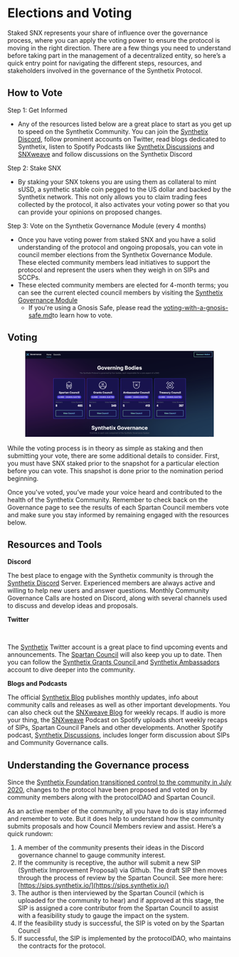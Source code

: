 # Elections and Voting

Staked SNX represents your share of influence over the governance process, where you can apply the voting power to ensure the protocol is moving in the right direction. There are a few things you need to understand before taking part in the management of a decentralized entity, so here’s a quick entry point for navigating the different steps, resources, and stakeholders involved in the governance of the Synthetix Protocol.

## **How to Vote** <a href="#8fe9" id="8fe9"></a>

Step 1: Get Informed

* Any of the resources listed below are a great place to start as you get up to speed on the Synthetix Community. You can join the [Synthetix Discord](https://discord.gg/Hf9A3tq), follow prominent accounts on Twitter, read blogs dedicated to Synthetix, listen to Spotify Podcasts like [Synthetix Discussions](https://open.spotify.com/show/3ucEqjfVDzJ8wSyVxheTPA) and [SNXweave](https://open.spotify.com/show/5RkXS9nwyfkwQsnt7svavX) and follow discussions on the Synthetix Discord

Step 2: Stake SNX

* By staking your SNX tokens you are using them as collateral to mint sUSD, a synthetic stable coin pegged to the US dollar and backed by the Synthetix network. This not only allows you to claim trading fees collected by the protocol, it also activates your voting power so that you can provide your opinions on proposed changes.&#x20;

Step 3: Vote on the Synthetix Governance Module (every 4 months)

* Once you have voting power from staked SNX and you have a solid understanding of the protocol and ongoing proposals, you can vote in council member elections from the Synthetix Governance Module. These elected community members lead initiatives to support the protocol and represent the users when they weigh in on SIPs and SCCPs.
* These elected community members are elected for 4-month terms; you can see the current elected council members by visiting the [Synthetix Governance Module](https://governance.synthetix.io/)
  * If you're using a Gnosis Safe, please read the [voting-with-a-gnosis-safe.md](voting-with-a-gnosis-safe.md "mention")to learn how to vote.

## Voting <a href="#70cf" id="70cf"></a>

<figure><img src="../../.gitbook/assets/image (4) (1).png" alt=""><figcaption></figcaption></figure>

While the voting process is in theory as simple as staking and then submitting your vote, there are some additional details to consider. First, you must have SNX staked prior to the snapshot for a particular election before you can vote. This snapshot is done prior to the nomination period beginning.

Once you've voted, you’ve made your voice heard and contributed to the health of the Synthetix Community. Remember to check back on the Governance page to see the results of each Spartan Council members vote and make sure you stay informed by remaining engaged with the resources below.

## **Resources and Tools** <a href="#53fd" id="53fd"></a>

**Discord**

The best place to engage with the Synthetix community is through the [Synthetix Discord](https://discord.gg/Hf9A3tq) Server. Experienced members are always active and willing to help new users and answer questions. Monthly Community Governance Calls are hosted on Discord, along with several channels used to discuss and develop ideas and proposals.

**Twitter**

<figure><img src="https://miro.medium.com/max/870/1*_F5EuNBQ0ibcZxf2nLoMFw.png" alt=""><figcaption></figcaption></figure>

The [Synthetix](https://twitter.com/synthetix\_io) Twitter account is a great place to find upcoming events and announcements. The [Spartan Council](http://twitter.com/snxcouncil) will also keep you up to date. Then you can follow the [Synthetix G](https://twitter.com/snxgrants)[rants Council ](https://twitter.com/snxgrants)and [Synthetix Ambassadors](https://twitter.com/snxambassadors) account to dive deeper into the community.

**Blogs and Podcasts**

The official [Synthetix Blog](http://blog.synthetix.io/) publishes monthly updates, info about community calls and releases as well as other important developments. You can also check out the [SNXweave Blog](https://snxweave.medium.com/) for weekly recaps. If audio is more your thing, the [SNXweave](https://open.spotify.com/show/5RkXS9nwyfkwQsnt7svavX) Podcast on Spotify uploads short weekly recaps of SIPs, Spartan Council Panels and other developments. Another Spotify podcast, [Synthetix Discussions](https://open.spotify.com/show/3ucEqjfVDzJ8wSyVxheTPA), includes longer form discussion about SIPs and Community Governance calls.

## **Understanding the Governance process** <a href="#6d33" id="6d33"></a>

Since the [Synthetix Foundation transitioned control to the community in July 2020](https://blog.synthetix.io/synthetix-foundation-decommissioned/), changes to the protocol have been proposed and voted on by community members along with the protocolDAO and Spartan Council.&#x20;

As an active member of the community, all you have to do is stay informed and remember to vote. But it does help to understand how the community submits proposals and how Council Members review and assist. Here’s a quick rundown:

1. A member of the community presents their ideas in the Discord governance channel to gauge community interest.
2. If the community is receptive, the author will submit a new SIP (Synthetix Improvement Proposal) via Github. The draft SIP then moves through the process of review by the Spartan Council. See more here: [https://sips.synthetix.io/](https://sips.synthetix.io/)
3. The author is then interviewed by the Spartan Council (which is uploaded for the community to hear) and if approved at this stage, the SIP is assigned a core contributor from the Spartan Council to assist with a feasibility study to gauge the impact on the system.
4. If the feasibility study is successful, the SIP is voted on by the Spartan Council
5. If successful, the SIP is implemented by the protocolDAO, who maintains the contracts for the protocol.
